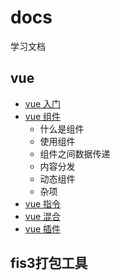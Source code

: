 # docs
学习文档
## vue
 - [vue 入门](https://github.com/hekui/docs/blob/master/vue.md)
 - [vue 组件](https://github.com/hekui/docs/blob/master/vue-components.md)
    - 什么是组件
    - 使用组件
    - 组件之间数据传递
    - 内容分发
    - 动态组件
    - 杂项
 - [vue 指令](https://github.com/hekui/docs/blob/master/vue-directive.md)
 - [vue 混合](https://github.com/hekui/docs/blob/master/vue-mixin.md)
 - [vue 插件](https://github.com/hekui/docs/blob/master/vue-plus.md)

## fis3打包工具
